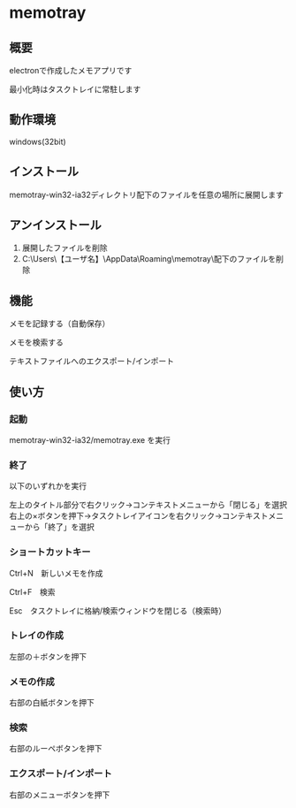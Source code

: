 # memotray

## 概要
electronで作成したメモアプリです

最小化時はタスクトレイに常駐します

## 動作環境
windows(32bit)

## インストール
memotray-win32-ia32ディレクトリ配下のファイルを任意の場所に展開します

## アンインストール
1. 展開したファイルを削除
1. C:\Users\【ユーザ名】\AppData\Roaming\memotray\配下のファイルを削除

## 機能

メモを記録する（自動保存）

メモを検索する

テキストファイルへのエクスポート/インポート

## 使い方
### 起動
memotray-win32-ia32/memotray.exe
を実行

### 終了
以下のいずれかを実行
<dl>
<dt>左上のタイトル部分で右クリック→コンテキストメニューから「閉じる」を選択</dt>
<dt>右上の×ボタンを押下→タスクトレイアイコンを右クリック→コンテキストメニューから「終了」を選択</dt>
</dl>

### ショートカットキー

Ctrl+N　新しいメモを作成

Ctrl+F　検索

Esc　タスクトレイに格納/検索ウィンドウを閉じる（検索時）

### トレイの作成
左部の＋ボタンを押下

### メモの作成
右部の白紙ボタンを押下

### 検索
右部のルーペボタンを押下

### エクスポート/インポート
右部のメニューボタンを押下
